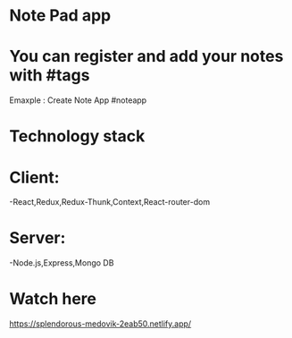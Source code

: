 
# Note Pad app
# You can register and add your notes with #tags
Emaxple : Create Note App #noteapp

# Technology stack
# Client:
-React,Redux,Redux-Thunk,Context,React-router-dom
# Server:
-Node.js,Express,Mongo DB

# Watch here
https://splendorous-medovik-2eab50.netlify.app/

